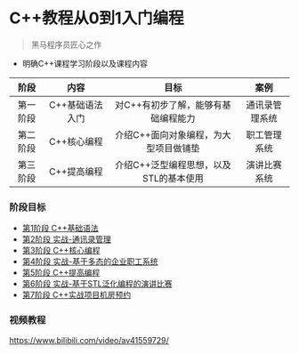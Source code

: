 # C++教程从0到1入门编程
> 黑马程序员匠心之作
* 明确C++课程学习阶段以及课程内容

| 阶段     | 内容            | 目标                                   | 案例           |
|:--------:|:---------------:|:--------------------------------------:|:--------------:|
| 第一阶段 | C++基础语法入门 | 对C++有初步了解，能够有基础编程能力    | 通讯录管理系统 |
| 第二阶段 | C++核心编程     | 介绍C++面向对象编程，为大型项目做铺垫  | 职工管理系统   |
| 第三阶段 | C++提高编程     | 介绍C++泛型编程思想，以及STL的基本使用 | 演讲比赛系统   |

### 阶段目标
- [第1阶段 C++基础语法]()
- [第2阶段 实战-通讯录管理]()
- [第3阶段 C++核心编程]()
- [第4阶段 实战-基于多态的企业职工系统]()
- [第5阶段 C++提高编程]()
- [第6阶段 实战-基于STL泛化编程的演讲比赛]()
- [第7阶段 C++实战项目机房预约]()

### 视频教程

https://www.bilibili.com/video/av41559729/



